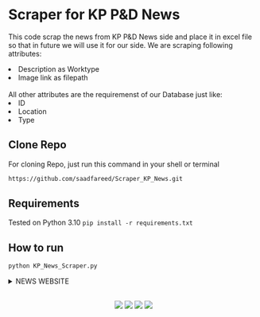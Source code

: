 <h1>Scraper for KP P&D News
</h1>
<p>
  This code scrap the news from KP P&D News side and place it in excel file so that in future we will use it for our side.
  We are scraping following attributes:
  <li>
    Description as Worktype
  </li>
   <li>
    Image link as filepath
  </li>
  <br>
  All other attributes are the requiremenst of our Database just like:
  <li>
    ID
  </li>
    <li>
      Location
  </li>
  <li>
    Type
  </li>
  </p>
  
  ## Clone Repo
For cloning Repo, just run this command in your shell or terminal

```bash
https://github.com/saadfareed/Scraper_KP_News.git
```
## Requirements
Tested on Python 3.10
`pip install -r requirements.txt` 

## How to run
```bash
python KP_News_Scraper.py
```

<details><summary>NEWS WEBSITE</summary>
<p>
  <a href="https://pndkp.gov.pk/blog-grid/">Link</a>
</p>

</p>
</details>
<br>

<p align="center">
<a href="https://www.linkedin.com/in/saad-fareed/"><img src="https://img.shields.io/badge/-Saad%20Fareed-0077B5?style=flat&logo=Linkedin&logoColor=white"/></a>
<a href="mailto:saadfareed632@gmail.com"><img src="https://img.shields.io/badge/-saadfareed@gmail.com-D14836?style=flat&logo=Gmail&logoColor=white"/></a>
<a href="https://www.instagram.com/saadfareed_sadi/"><img src="https://img.shields.io/badge/-@saadfareed-E4405F?style=flat&logo=Instagram&logoColor=white"/></a>
<a href="https://leetcode.com/Saadfareed/"><img src="https://img.shields.io/badge/-/saadfareed-e8b519?style=flat&logo=leetcode&logoColor=black"/></a>
 </p>
